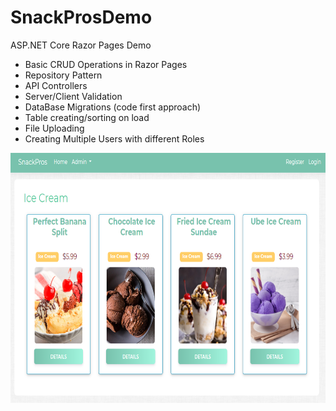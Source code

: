 # SnackProsDemo
ASP.NET Core Razor Pages Demo

- Basic CRUD Operations in Razor Pages
- Repository Pattern
- API Controllers 
- Server/Client Validation
- DataBase Migrations (code first approach)
- Table creating/sorting on load
- File Uploading
- Creating Multiple Users with different Roles

<img src="https://github.com/agent1red/SnackProsDemo/blob/master/AppImages/SnackProsCustomerPage.PNG?raw=true" width="600" height="400" />

